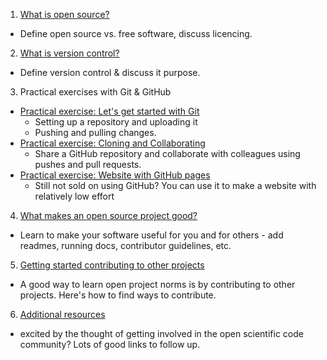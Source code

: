 1. [What is open source?](01-what-is-open-source)
  - Define open source vs. free software, discuss licencing.
2. [What is version control?](02-what-is-version-control)
  - Define version control & discuss it purpose.  
3. Practical exercises with Git & GitHub
  - [Practical exercise: Let's get started with Git](practical-exercises/github/01-how-to-start-contributing-to-open-source)
    - Setting up a repository and uploading it
    - Pushing and pulling changes.
  - [Practical exercise: Cloning and Collaborating](practical-exercises/github/git-02-cloning-and-collaborating)
    - Share a GitHub repository and collaborate with colleagues using pushes and pull requests.
  - [Practical exercise: Website with GitHub pages](practical-exercises/github/git-02-cloning-and-collaborating)
    - Still not sold on using GitHub? You can use it to make a website with relatively low effort
4. [What makes an open source project good?](03-what-makes-an-open-source-project-good)
  - Learn to make your software useful for you and for others - add readmes, running docs, contributor guidelines, etc.
5. [Getting started contributing to other projects](04-how-to-start-contributing-to-open-source)
  - A good way to learn open project norms is by contributing to other projects. Here's how to find ways to contribute.      
6. [Additional resources](05-additional-resourcess)
  - excited by the thought of getting involved in the open scientific code community? Lots of good links to follow up.
